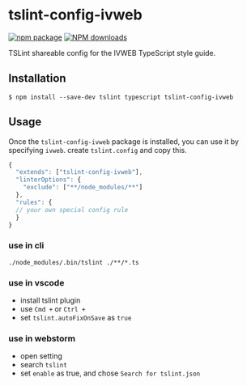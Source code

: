 # tslint-config-ivweb
[![npm package](https://img.shields.io/npm/v/tslint-config-ivweb.svg?style=flat-square)](https://www.npmjs.org/package/tslint-config-ivweb)
[![NPM downloads](http://img.shields.io/npm/dt/tslint-config-ivweb.svg?style=flat-square)](https://npmjs.org/package/tslint-config-ivweb)

TSLint shareable config for the IVWEB TypeScript style guide.

## Installation

```
$ npm install --save-dev tslint typescript tslint-config-ivweb
```

## Usage

Once the `tslint-config-ivweb` package is installed, you can use it by specifying `ivweb`.
create `tslint.config` and copy this.
```js
{
  "extends": ["tslint-config-ivweb"],
  "linterOptions": {
    "exclude": ["**/node_modules/**"]
  },
  "rules": {
  // your own special config rule
  }
}
```

### use in cli

```
./node_modules/.bin/tslint ./**/*.ts
```

### use in vscode

- install tslint plugin
- use `Cmd +` or `Ctrl +`
- set `tslint.autoFixOnSave` as `true`

### use in webstorm

- open setting
- search `tslint`
- set `enable` as true, and chose `Search for tslint.json`